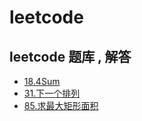 # leetcode
leetcode 题库 ,  解答
----------
* [18.4Sum](https://github.com/mzxl1987/leetcode/blob/master/leetcode/src/com/leetcode/problems/NO_000018.java)
* [31.下一个排列](https://github.com/mzxl1987/leetcode/blob/master/leetcode/src/com/leetcode/problems/NO_000031.java)
* [85.求最大矩形面积](https://github.com/mzxl1987/leetcode/blob/master/leetcode/src/com/leetcode/problems/NO_000085.java)
